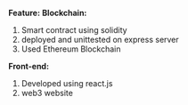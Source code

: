 **Feature:**
  **Blockchain:**
 1. Smart contract using solidity
 2. deployed and unittested on express server
 3. Used Ethereum Blockchain

**Front-end:**
1. Developed using react.js
2. web3 website
